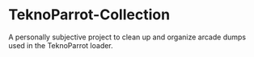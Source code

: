 # TeknoParrot-Collection
A personally subjective project to clean up and organize arcade dumps used in the TeknoParrot loader.
